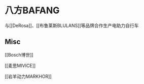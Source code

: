 # 八方BAFANG



与[[DeRosa]]、[[布鲁莱斯BLULANS]]等品牌合作生产电助力自行车


## Misc

[[Bosch博世]]

[[麦思MIVICE]]

[[岩羊动力MARKHOR]]


